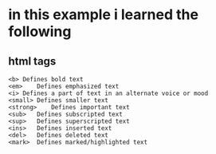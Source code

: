 # in this example i learned the following

## html tags

    <b>	Defines bold text
    <em>	Defines emphasized text 
    <i>	Defines a part of text in an alternate voice or mood
    <small>	Defines smaller text
    <strong>	Defines important text
    <sub>	Defines subscripted text
    <sup>	Defines superscripted text
    <ins>	Defines inserted text
    <del>	Defines deleted text
    <mark>	Defines marked/highlighted text